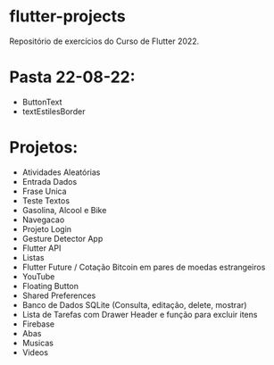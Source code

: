 # flutter-projects
Repositório de exercícios do Curso de Flutter 2022.

# Pasta 22-08-22:
- ButtonText
- textEstilesBorder

# Projetos:
- Atividades Aleatórias
- Entrada Dados
- Frase Unica
- Teste Textos
- Gasolina, Alcool e Bike
- Navegacao
- Projeto Login
- Gesture Detector App
- Flutter API
- Listas
- Flutter Future / Cotação Bitcoin em pares de moedas estrangeiros
- YouTube
- Floating Button
- Shared Preferences
- Banco de Dados SQLite (Consulta, editação, delete, mostrar)
- Lista de Tarefas com Drawer Header e função para excluir itens
- Firebase
- Abas
- Musicas
- Videos

